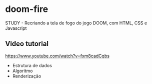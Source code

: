 # doom-fire
STUDY - Recriando a tela de fogo do jogo DOOM, com HTML, CSS e Javascript 

## Video tutorial
https://www.youtube.com/watch?v=fxm8cadCqbs


- Estrutura de dados
- Algoritmo
- Renderização
